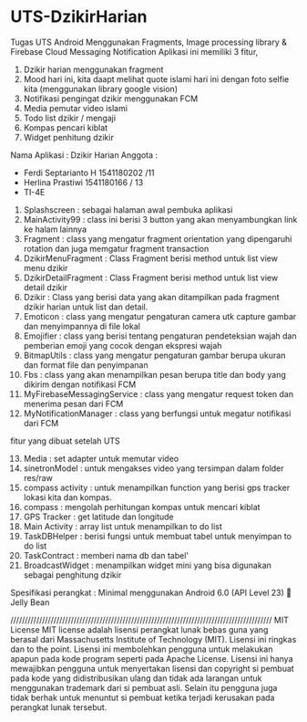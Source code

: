 # UTS-DzikirHarian
Tugas UTS Android Menggunakan Fragments, Image processing library &amp; Firebase Cloud Messaging Notification
Aplikasi ini memiliki 3 fitur,
1. Dzikir harian menggunakan fragment
2. Mood hari ini, kita daapt melihat quote islami hari ini dengan foto selfie kita (menggunakan library google vision)
3. Notifikasi pengingat dzikir menggunakan FCM
4. Media pemutar video islami
5. Todo list dzikir / mengaji
6. Kompas pencari kiblat
7. Widget penhitung dzikir

Nama Aplikasi		: Dzikir Harian
Anggota		: 
-	Ferdi Septarianto H	1541180202 /11
-	Herlina Prastiwi		1541180166 / 13
-	TI-4E

1.	Splashscreen : sebagai halaman awal pembuka aplikasi
2.	MainActivity99 : class ini berisi 3 button yang akan menyambungkan link ke halam lainnya
3.	Fragment : class yang mengatur fragment orientation yang dipengaruhi rotation dan juga memgatur fragment transaction
4.	DzikirMenuFragment :  Class Fragment berisi method untuk list view menu dzikir 
5.	DzikirDetailFragment :  Class Fragment berisi method untuk list view detail dzikir 
6.	Dzikir : Class yang berisi data yang akan ditampilkan pada fragment dzikir harian untuk list dan detail.
7.	Emoticon : class yang mengatur pengaturan camera utk capture gambar dan menyimpannya di file lokal
8.	Emojifier : class yang berisi tentang pengaturan pendeteksian wajah dan pemberian emoji yang cocok dengan ekspresi wajah
9.	BitmapUtils : class yang mengatur pengaturan gambar berupa ukuran dan format file dan penyimpanan
10.	Fbs : class yang akan menampilkan pesan berupa title dan body yang dikirim dengan notifikasi FCM
11.	MyFirebaseMessagingService : class yang mengatur request token dan menerima pesan dari FCM
12.	MyNotificationManager : class yang berfungsi untuk megatur notifikasi dari FCM

fitur yang dibuat setelah UTS

13. Media : set adapter untuk memutar video
14. sinetronModel : untuk mengakses video yang tersimpan dalam folder res/raw
15. compass activity : untuk menampilkan function yang berisi gps tracker lokasi kita dan kompas.
16. compass : mengolah perhitungan kompas untuk mencari kiblat
17. GPS Tracker : get latitude dan longitude
18. Main Activity : array list untuk menampilkan to do list
19. TaskDBHelper : berisi fungsi untuk membuat tabel untuk menyimpan to do list
20. TaskContract : memberi nama db dan tabel'
21. BroadcastWidget : menampilkan widget mini yang bisa digunakan sebagai penghitung dzikir


Spesifikasi perangkat :
Minimal menggunakan Android 6.0 (API Level 23)  Jelly Bean

///////////////////////////////////////////////////////////////////////////////////////////
MIT License
MIT license adalah lisensi perangkat lunak bebas guna yang berasal dari Massachusetts Institute of Technology (MIT). Lisensi ini ringkas dan to the point. Lisensi ini membolehkan pengguna untuk melakukan apapun pada kode program seperti pada Apache License. Lisensi ini hanya mewajibkan pengguna untuk menyertakan lisensi dan copyright si pembuat pada kode yang didistribusikan ulang dan tidak ada larangan untuk menggunakan trademark dari si pembuat asli. Selain itu pengguna juga tidak berhak untuk menuntut si pembuat ketika terjadi kerusakan pada perangkat lunak tersebut.

